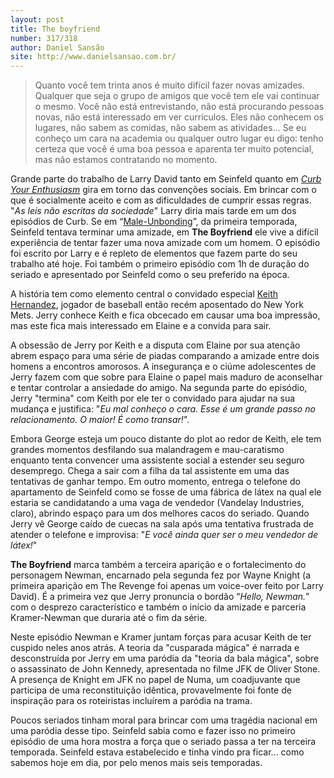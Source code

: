 ```yaml
---
layout: post
title: The boyfriend
number: 317/318
author: Daniel Sansão
site: http://www.danielsansao.com.br/
---
```


> Quanto você tem trinta anos é muito difícil fazer novas amizades. Qualquer que seja o grupo de amigos que você tem ele vai continuar o mesmo. Você não está entrevistando, não está procurando pessoas novas, não está interessado em ver currículos. Eles não conhecem os lugares, não sabem as comidas, não sabem as atividades... Se eu conheço um cara na academia ou qualquer outro lugar eu digo: tenho certeza que você é uma boa pessoa e aparenta ter muito potencial, mas não estamos contratando no momento.

Grande parte do trabalho de Larry David tanto em Seinfeld quanto em <a title="Segura a onda" href="http://www.hbo.com/larrydavid/">*Curb Your Enthusiasm*</a> gira em torno das convenções sociais. Em brincar com o que é socialmente aceito e com as dificuldades de cumprir essas regras. "*As leis não escritas da sociedade*" Larry diria mais tarde em um dos episódios de Curb. Se em “<a title="Male-unbonding, da primeira temporada" href="http://movimentoseinfeld.com.br/male-unbonding.html">Male-Unbonding</a>”, da primeira temporada, Seinfeld tentava terminar uma amizade, em **The Boyfriend** ele vive a difícil experiência de tentar fazer uma nova amizade com um homem. O episódio foi escrito por Larry e é repleto de elementos que fazem parte do seu trabalho até hoje. Foi também o primeiro episódio com 1h de duração do seriado e apresentado por Seinfeld como o seu preferido na época.

A história tem como elemento central o convidado especial <a title="Sobre Keith Hernandez" href="http://en.wikipedia.org/wiki/Keith_Hernandez">Keith Hernandez</a>, jogador de baseball então recém aposentado do New York Mets. Jerry conhece Keith e fica obcecado em causar uma boa impressão, mas este fica mais interessado em Elaine e a convida para sair.

A obsessão de Jerry por Keith e a disputa com Elaine por sua atenção abrem espaço para uma série de piadas comparando a amizade entre dois homens a encontros amorosos. A insegurança e o ciúme adolescentes de Jerry fazem com que sobre para Elaine o papel mais maduro de aconselhar e tentar controlar a ansiedade do amigo. Na segunda parte do episódio, Jerry "termina" com Keith por ele ter o convidado para ajudar na sua mudança e justifica: "*Eu mal conheço o cara. Esse é um grande passo no relacionamento. O maior! É como transar!*".

Embora George esteja um pouco distante do plot ao redor de Keith, ele tem grandes momentos desfilando sua malandragem e mau-caratismo enquanto tenta convencer uma assistente social a estender seu seguro desemprego. Chega a sair com a filha da tal assistente em uma das tentativas de ganhar tempo. Em outro momento, entrega o telefone do apartamento de Seinfeld como se fosse de uma fábrica de látex na qual ele estaria se candidatando a uma vaga de vendedor (Vandelay Industries, claro), abrindo espaço para um dos melhores cacos do seriado. Quando Jerry vê George caído de cuecas na sala após uma tentativa frustrada de atender o telefone e improvisa: "*E você ainda quer ser o meu vendedor de látex!*"

**The Boyfriend** marca também a terceira aparição e o fortalecimento do personagem Newman, encarnado pela segunda fez por Wayne Knight (a primeira aparição em The Revenge foi apenas um voice-over feito por Larry David). É a primeira vez que Jerry pronuncia o bordão “<em>Hello, Newman.</em>” com o desprezo característico e também o início da amizade e parceria Kramer-Newman que duraria até o fim da série.

Neste episódio Newman e Kramer juntam forças para acusar Keith de ter cuspido neles anos atrás. A teoria da "cusparada mágica" é narrada e desconstruída por Jerry em uma paródia da "teoria da bala mágica", sobre o assassinato de John Kennedy, apresentada no filme JFK de Oliver Stone. A presença de Knight em JFK no papel de Numa, um coadjuvante que participa de uma reconstituição idêntica, provavelmente foi fonte de inspiração para os roteiristas incluírem a paródia na trama.

Poucos seriados tinham moral para brincar com uma tragédia nacional em uma paródia desse tipo. Seinfeld sabia como e fazer isso no primeiro episódio de uma hora mostra a força que o seriado passa a ter na terceira temporada. Seinfeld estava estabelecido e tinha vindo pra ficar... como sabemos hoje em dia, por pelo menos mais seis temporadas.